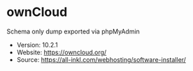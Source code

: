 # ownCloud

Schema only dump exported via phpMyAdmin

- Version: 10.2.1
- Website: https://owncloud.org/
- Source: https://all-inkl.com/webhosting/software-installer/
